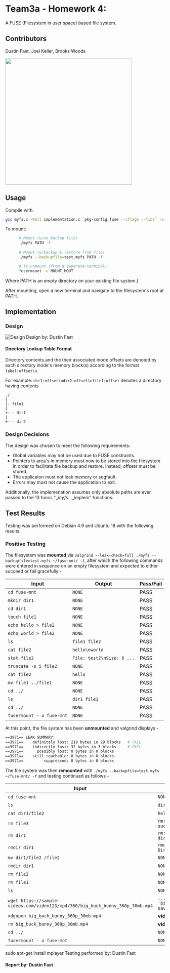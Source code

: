 # Team3a - Homework 4: 

A FUSE (Filesystem in user space) based file system.

## Contributors

Dustin Fast, Joel Keller, Brooks Woods

<img src="https://github.com/dustinfast/myfs/raw/master/img/contributors.png" width="400">

## Usage

Compile with:
``` sh
gcc myfs.c -Wall implementation.c `pkg-config fuse --cflags --libs` -o myfs
```

To mount:  

``` sh
      # Mount (w/no backup file)
      ./myfs PATH -f
    
      # Mount (w/backup & restore from file)
      ./myfs --backupfile=test.myfs PATH -f

      # To unmount (from a seperate terminal)
      fusermount -u MOUNT_MOUT
```

Where PATH is an empty directory on your existing file system.)
    
After mounting, open a new terminal and navigate to the filesystem's root at PATH.

## Implementation


### Design

![Design](https://github.com/dustinfast/myfs/raw/master/img/fs_design.jpg "Design")
Design by: Dustin Fast
    


#### Directory Lookup Table Format
Directory contents and the their associated inode offsets are denoted by each directory inode's memory block(s) according to the format `label:offset\n`. 

For example: `dir1:offset\ndir2:offset\nfile1:offset` denotes a directory having contents

```
./
|
|- file1
|
+--- dir1
|
+--- dir2
```

### Design Decisions
The design was chosen to meet the following requirements:

* Global variables may not be used due to FUSE constraints.
* Pointers to area's in memory must now to be stored into the filesystem in order to facilitate file backup and restore. Instead, offsets must be stored.
* The applicaton must not leak memory or segfault.
* Errors may must not cause the application to exit.

Additionally, the implemenation assumes only absolute paths are ever passed to the 13 funcs "__myfs_..._implem" functions.

## Test Results

Testing was performed on Debian 4.9 and Ubuntu 18 with the following results:

### Positive Testing 

The filesystem was **mounted** via `valgrind --leak-check=full ./myfs --backupfile=test.myfs ~/fuse-mnt/ -f`, after which the following commands were entered in sequence on an empty filesystem and expected to either succeed or fail gracefully -

| Input     |  Output   | Pass/Fail  |
| --------- | --------- | ---------- |
| `cd fuse-mnt`          |  `NONE`         | PASS |
| `mkdir dir1`          |  `NONE`         | PASS |
| `cd dir1`             |  `NONE`         | PASS |     
| `touch file1`         |  `NONE`         | PASS |
| `echo hello > file2` |  `NONE`   |  PASS    |
| `echo world > file2` |  `NONE`   |  PASS    |
| `ls`                  |  `file1 file2`         | PASS |
| `cat file2`           | `hello\nworld`        | PASS|
| `stat file2`          |  `File: test2\nSize: 6 ...` |  PASS    |
| `truncate -s 5 file2` |  `NONE`    |  PASS    |
| `cat file2`           | `hello`        | PASS|
| `mv file1 ../file1`   | `NONE` | PASS |
| `cd ../` | `NONE` | PASS |
| `ls`     |  `dir1 file1`         | PASS |
| `cd ../` | `NONE` | PASS |
| `fusermount - u fuse-mnt` | `NONE` | PASS |

At this point, the file system has been **unmounted** and valgrind displays -

``` sh
==3971== LEAK SUMMARY:
==3971==    definitely lost: 219 bytes in 29 blocks   # FAIL
==3971==    indirectly lost: 32 bytes in 3 blocks     # FAIL
==3971==      possibly lost: 0 bytes in 0 blocks
==3971==    still reachable: 0 bytes in 0 blocks
==3971==         suppressed: 0 bytes in 0 blocks
```

The file system was then **remounted** with `./myfs --backupfile=test.myfs ~/fuse-mnt/ -f` and testing continued as follows -

| Input     |  Output   | Pass/Fail  |
| --------- | --------- | ---------- |
| `cd fuse-mnt`          |  `NONE`         | PASS |
| `ls`                   | `dir2 file1` | PASS |
| `cat dir1/file2`        | `hello` | PASS |
| `rm file3`             | `rm: cannot remove 'file3': No such file or directory` | PASS |
| `rm dir1` |  `rm: cannot remove 'dir1': Is a directory` |  PASS    |
| `rmdir dir1` |  `rmdir: failed to remove 'dir1': Directory not empty` |  PASS |
| `mv dir1/file2 /file2` | `NONE` | PASS |
| `rmdir dir1` |  `NONE` |  PASS |
| `rm file2` | `NONE` | PASS |
| `rm file1` |  `NONE`    |  PASS  |
| `ls` | `NONE` | PASS |
| `wget https://sample-videos.com/video123/mp4/360/big_buck_bunny_360p_30mb.mp4` | `... Saving to 'big_buck_bunny_360p_30mb.mp4'... saved` | PASS |
| `xdgopen big_buck_bunny_360p_30mb.mp4` | **video begins playing** | PASS |
| `rm big_buck_bunny_360p_30mb.mp4` | **video halts** | FAIL |
| `cd ../` |  `NONE` |  PASS    |
| `fusermount - u fuse-mnt` | `NONE` | PASS |

sudo apt-get install mplayer
Testing performed by: Dustin Fast

#### Report by: Dustin Fast

